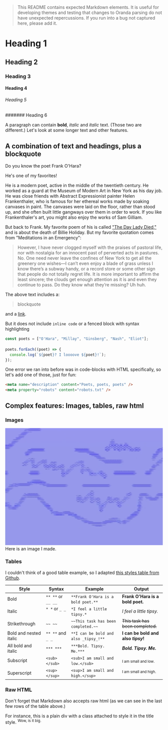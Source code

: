 > This README contains expected Markdown elements. It is useful for developing themes and testing that changes to Oranda parsing do not have unexpected repercussions. If you run into a bug not captured here, please add it.

# Heading 1
## Heading 2
### Heading 3
#### Heading 4
###### Heading 5
####### Heading 6

A paragraph can contain **bold**, _italic_ and *italic* text. (Those two are different.) Let's look at some longer text and other features.

## A combination of text and headings, plus a blockquote

Do you know the poet Frank O'Hara?

He's one of my favorites!

He is a modern poet, active in the middle of the twentieth century. He worked as a guard at the Museum of Modern Art in New York as his day job. He was close friends with Abstract Expressionist painter Helen Frankenthaler, who is famous for her ethereal works made by soaking canvases in paint. The canvases were laid on the floor, rather than stood up, and she often built little gangways over them in order to work. If you like Frankenthaler's art, you might also enjoy the works of Sam Gilliam.

But back to Frank. My favorite poem of his is called ["The Day Lady Died,"](https://www.poetryfoundation.org/poems/42657/the-day-lady-died) and is about the death of Billie Holiday. But my favorite quotation comes from "Meditations in an Emergency":

>  However, I have never clogged myself with the praises of pastoral life, nor with nostalgia for an innocent past of perverted acts in pastures. No. One need never leave the confines of New York to get all the greenery one wishes—I can’t even enjoy a blade of grass unless I know there’s a subway handy, or a record store or some other sign that people do not totally regret life. It is more important to affirm the least sincere; the clouds get enough attention as it is and even they continue to pass. Do they know what they’re missing? Uh huh.

The above text includes a:

> blockquote

and a [link](#).

But it does not include `inline code` or a fenced block with syntax highlighting

```js
const poets = ["O'Hara", "Millay", "Ginsberg", "Nash", "Eliot"];

poets.forEach((poet) => {
  console.log(`${poet}? I loooove ${poet}!`);
});
```

One error we ran into before was in code-blocks with HTML specifically, so let's add one of those, just for fun:

```html
<meta name="description" content="Poets, poets, poets" />
<meta property="robots" content="robots.txt" />
```
## Complex features: Images, tables, raw html


### Images
![An image from a vintage video synth](./static/some_art.png)
Here is an image I made.

### Tables
I couldn't think of a good table example, so I adapted [this styles table from Github](https://docs.github.com/en/get-started/writing-on-github/getting-started-with-writing-and-formatting-on-github/basic-writing-and-formatting-syntax).

| Style | Syntax | Example | Output |
| --- | --- | --- | --- |
| Bold | `** **` or `__ __` | `**Frank O'Hara is a bold poet.**` | **Frank O'Hara is a bold poet.** |
| Italic | `* *` or `_ _`   | `*I feel a little tipsy.*` | *I feel a little tipsy.* |
| Strikethrough | `~~ ~~` | `~~This task has been completed.~~` | ~~This task has been completed.~~ |
| Bold and nested italic | `** **` and `_ _` | `**I can be bold and also _tipsy_!**` | **I can be bold and also _tipsy_!** |
| All bold and italic | `*** ***` | `***Bold. Tipsy. Me.***` | ***Bold. Tipsy. Me.*** |
| Subscript | `<sub> </sub>` | `<sub>I am small and low.</sub>` | <sub>I am small and low.</sub> |
| Superscript | `<sup> </sup>` | `<sup>I am small and high.</sup>` | <sup>I am small and high.</sup> |

### Raw HTML

Don't forget that Markdown also accepts raw html (as we can see in the last few rows of the table above.)

<div class="title">For instance, this is a plain div with a class attached to style it in the title style. <sup>Wow, is it big.</sup>

